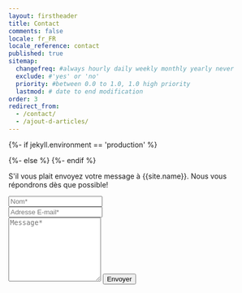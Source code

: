 ```yaml
---
layout: firstheader
title: Contact
comments: false
locale: fr_FR
locale_reference: contact
published: true
sitemap:
  changefreq: #always hourly daily weekly monthly yearly never
  exclude: #'yes' or 'no'
  priority: #between 0.0 to 1.0, 1.0 high priority
  lastmod: # date to end modification
order: 3
redirect_from:
  - /contact/
  - /ajout-d-articles/
---
```


{%- if jekyll.environment == 'production' %}
<form action="https://formsubmit.co/{{site.formcoprod}}" method="POST">
{%- else %}
<form action="https://formsubmit.co/{{site.formcodev}}" method="POST">
{%- endif %} 
<p class="mb-4">S'il vous plait envoyez votre message à {{site.name}}. Nous vous répondrons dès que possible!</p>
<div class="form-group row">
<div class="col-md-6">
<input class="form-control" type="text" name="name" placeholder="Nom*" required>
</div>
<div class="col-md-6">
<input class="form-control" type="email" name="email" placeholder="Adresse E-mail*" required>
</div>
</div>
<textarea rows="8" class="form-control mb-3" name="message" placeholder="Message*" required></textarea>    
<input class="btn btn-dark" type="submit" value="Envoyer">
</form>

